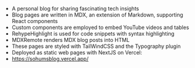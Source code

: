 - A personal blog for sharing fascinating tech insights
- Blog pages are written in MDX, an extension of Markdown, supporting React components
- Custom components are employed to embed YouTube videos and tables
- RehypeHighlight is used for code snippets with syntax highlighting
- MDXRemote renders MDX blog posts into HTML
- These pages are styled with TailWindCSS and the Typography plugin
- Deployed as static web pages with NextJS on Vercel:
- https://sohumsblog.vercel.app/
